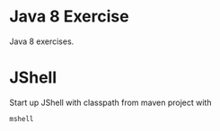 # Java 8 Exercise

Java 8 exercises.

# JShell

Start up JShell with classpath from maven project with

    mshell